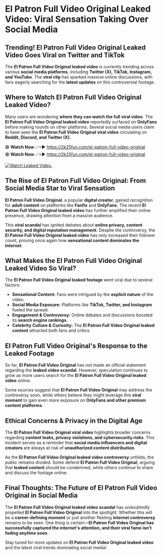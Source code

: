 # El Patron Full Video Original Leaked Video: Viral Sensation Taking Over Social Media

## **Trending! El Patron Full Video Original Leaked Video Goes Viral on Twitter and TikTok**
The **El Patron Full Video Original leaked video** is currently trending across various **social media platforms**, including **Twitter (X), TikTok, Instagram, and YouTube**. The **viral clip** has sparked massive online discussions, with fans eagerly searching for the **latest updates** on this controversial footage.

## **Where to Watch El Patron Full Video Original Leaked Video?**
Many users are wondering **where they can watch the full viral video**. The **El Patron Full Video Original leaked video** reportedly surfaced on **OnlyFans** before making rounds on other platforms. Several social media users claim to have seen the **El Patron Full Video Original viral video** circulating on **Reddit, Discord, and Twitter (X).**

🟢 **Watch Now** ✅=► https://2k25fun.com/el-patron-full-video-original  
🟢 **Watch Now** ✅=► https://2k25fun.com/el-patron-full-video-original  

[![Watch Leaked Video.](https://miro.medium.com/v2/resize:fit:828/format:webp/1*cilzJN44JGOrTw9NJCrNHA.gif "Watch Leaked Video")](https://2k25fun.com/el-patron-full-video-original)

## **The Rise of El Patron Full Video Original: From Social Media Star to Viral Sensation**
**El Patron Full Video Original**, a popular **digital creator**, gained recognition for **adult content** on platforms like **Fanfix** and **OnlyFans**. The recent **El Patron Full Video Original leaked video** has further amplified their online presence, drawing attention from a massive audience.

This **viral scandal** has ignited debates about **online privacy, content security, and digital reputation management**. Despite the controversy, the **El Patron Full Video Original leaked video** has only increased their follower count, proving once again how **sensational content dominates the internet**.

## **What Makes the El Patron Full Video Original Leaked Video So Viral?**
The **El Patron Full Video Original leaked footage** went viral due to several factors:
- **Sensational Content:** Fans were intrigued by the **explicit nature** of the video.
- **Social Media Exposure:** Platforms like **TikTok, Twitter, and Instagram** fueled the spread.
- **Engagement & Controversy:** Online debates and discussions boosted its **search engine rankings**.
- **Celebrity Culture & Curiosity:** The **El Patron Full Video Original leaked content** attracted both fans and critics.

## **El Patron Full Video Original's Response to the Leaked Footage**
So far, **El Patron Full Video Original** has not made an official statement regarding the **leaked video scandal**. However, speculation continues to grow as more users search for the **El Patron Full Video Original leaked video** online.

Some sources suggest that **El Patron Full Video Original** may address the controversy soon, while others believe they might leverage this **viral moment** to gain even more exposure on **OnlyFans and other premium content platforms**.

## **Ethical Concerns & Privacy in the Digital Age**
The **El Patron Full Video Original viral video** highlights broader concerns regarding **content leaks, privacy violations, and cybersecurity risks**. This incident serves as a reminder that **social media influencers and digital creators** are always at risk of **unauthorized content distribution**.

As the **El Patron Full Video Original leaked video controversy** unfolds, the public remains divided. Some defend **El Patron Full Video Original**, arguing that **leaked content** should be condemned, while others continue to share and discuss the footage online.

## **Final Thoughts: The Future of El Patron Full Video Original in Social Media**
The **El Patron Full Video Original leaked video scandal** has undoubtedly propelled **El Patron Full Video Original** into the spotlight. Whether this will be a **career-defining moment** or just another fleeting **internet controversy** remains to be seen. One thing is certain—**El Patron Full Video Original has successfully captured the internet's attention, and their viral fame isn't fading anytime soon.**

Stay tuned for more updates on **El Patron Full Video Original leaked video** and the latest viral trends dominating social media!